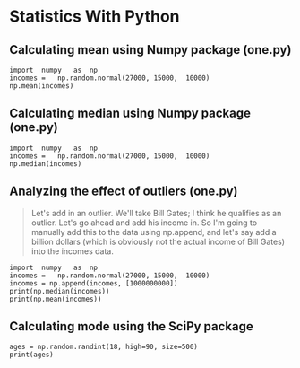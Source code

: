 # Statistics With Python

## Calculating mean using Numpy package (one.py)

	import	numpy	as	np		
	incomes	=	np.random.normal(27000,	15000,	10000)
	np.mean(incomes)

## Calculating median using Numpy package (one.py)

	import	numpy	as	np		
	incomes	=	np.random.normal(27000,	15000,	10000)
	np.median(incomes)

## Analyzing the effect of outliers (one.py)
> Let's	add	in	an	outlier. We'll take	Bill Gates;	I	think	he	qualifies	as	an	outlier. Let's	go	ahead	and	add	his	income	in.	So	I'm	going	to	manually	add	this	to	the	data	using	np.append,	and	let's say	add	a	billion	dollars	(which	is	obviously	not	the	actual	income	of	Bill Gates)	into	the	incomes data.

	import	numpy	as	np		
	incomes	=	np.random.normal(27000,	15000,	10000)
	incomes = np.append(incomes, [1000000000])
	print(np.median(incomes))
	print(np.mean(incomes))

## Calculating mode using the SciPy	package
	ages = np.random.randint(18, high=90, size=500)
	print(ages)